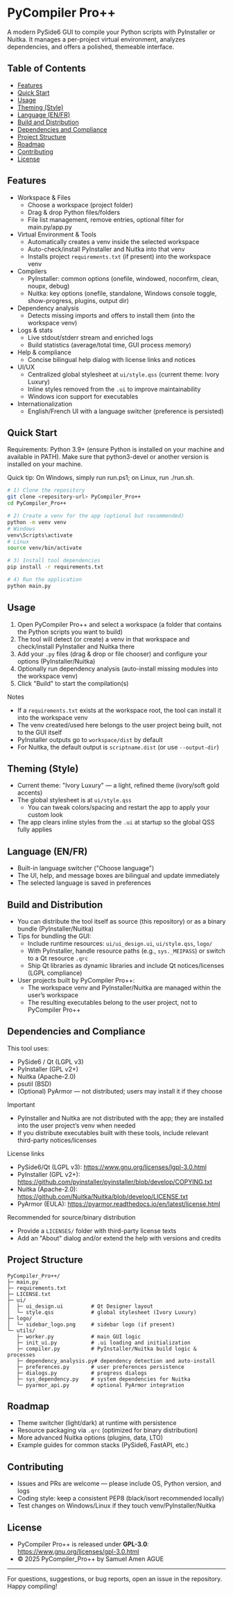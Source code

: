 # PyCompiler Pro++

A modern PySide6 GUI to compile your Python scripts with PyInstaller or Nuitka. It manages a per-project virtual environment, analyzes dependencies, and offers a polished, themeable interface.


## Table of Contents
- [Features](#features)
- [Quick Start](#quick-start)
- [Usage](#usage)
- [Theming (Style)](#theming-style)
- [Language (EN/FR)](#language-enfr)
- [Build and Distribution](#build-and-distribution)
- [Dependencies and Compliance](#dependencies-and-compliance)
- [Project Structure](#project-structure)
- [Roadmap](#roadmap)
- [Contributing](#contributing)
- [License](#license)


## Features
- Workspace & Files
  - Choose a workspace (project folder)
  - Drag & drop Python files/folders
  - File list management, remove entries, optional filter for main.py/app.py
- Virtual Environment & Tools
  - Automatically creates a venv inside the selected workspace
  - Auto-check/install PyInstaller and Nuitka into that venv
  - Installs project `requirements.txt` (if present) into the workspace venv
- Compilers
  - PyInstaller: common options (onefile, windowed, noconfirm, clean, noupx, debug)
  - Nuitka: key options (onefile, standalone, Windows console toggle, show-progress, plugins, output dir)
- Dependency analysis
  - Detects missing imports and offers to install them (into the workspace venv)
- Logs & stats
  - Live stdout/stderr stream and enriched logs
  - Build statistics (average/total time, GUI process memory)
- Help & compliance
  - Concise bilingual help dialog with license links and notices
- UI/UX
  - Centralized global stylesheet at `ui/style.qss` (current theme: Ivory Luxury)
  - Inline styles removed from the `.ui` to improve maintainability
  - Windows icon support for executables
- Internationalization
  - English/French UI with a language switcher (preference is persisted)


## Quick Start
Requirements: Python 3.9+ (ensure Python is installed on your machine and available in PATH). Make sure that python3-devel or another version is installed on your machine.

Quick tip: On Windows, simply run run.ps1; on Linux, run ./run.sh.

```bash
# 1) Clone the repository
git clone <repository-url> PyCompiler_Pro++
cd PyCompiler_Pro++

# 2) Create a venv for the app (optional but recommended)
python -m venv venv
# Windows
venv\Scripts\activate
# Linux
source venv/bin/activate

# 3) Install tool dependencies
pip install -r requirements.txt

# 4) Run the application
python main.py
```


## Usage
1) Open PyCompiler Pro++ and select a workspace (a folder that contains the Python scripts you want to build)
2) The tool will detect (or create) a venv in that workspace and check/install PyInstaller and Nuitka there
3) Add your `.py` files (drag & drop or file chooser) and configure your options (PyInstaller/Nuitka)
4) Optionally run dependency analysis (auto-install missing modules into the workspace venv)
5) Click "Build" to start the compilation(s)

Notes
- If a `requirements.txt` exists at the workspace root, the tool can install it into the workspace venv
- The venv created/used here belongs to the user project being built, not to the GUI itself
- PyInstaller outputs go to `workspace/dist` by default
- For Nuitka, the default output is `scriptname.dist` (or use `--output-dir`)


## Theming (Style)
- Current theme: "Ivory Luxury" — a light, refined theme (ivory/soft gold accents)
- The global stylesheet is at `ui/style.qss`
  - You can tweak colors/spacing and restart the app to apply your custom look
- The app clears inline styles from the `.ui` at startup so the global QSS fully applies


## Language (EN/FR)
- Built-in language switcher ("Choose language")
- The UI, help, and message boxes are bilingual and update immediately
- The selected language is saved in preferences


## Build and Distribution
- You can distribute the tool itself as source (this repository) or as a binary bundle (PyInstaller/Nuitka)
- Tips for bundling the GUI:
  - Include runtime resources: `ui/ui_design.ui`, `ui/style.qss`, `logo/`
  - With PyInstaller, handle resource paths (e.g., `sys._MEIPASS`) or switch to a Qt resource `.qrc`
  - Ship Qt libraries as dynamic libraries and include Qt notices/licenses (LGPL compliance)
- User projects built by PyCompiler Pro++:
  - The workspace venv and PyInstaller/Nuitka are managed within the user’s workspace
  - The resulting executables belong to the user project, not to PyCompiler Pro++


## Dependencies and Compliance
This tool uses:
- PySide6 / Qt (LGPL v3)
- PyInstaller (GPL v2+)
- Nuitka (Apache-2.0)
- psutil (BSD)
- (Optional) PyArmor — not distributed; users may install it if they choose

Important
- PyInstaller and Nuitka are not distributed with the app; they are installed into the user project’s venv when needed
- If you distribute executables built with these tools, include relevant third-party notices/licenses

License links
- PySide6/Qt (LGPL v3): https://www.gnu.org/licenses/lgpl-3.0.html
- PyInstaller (GPL v2+): https://github.com/pyinstaller/pyinstaller/blob/develop/COPYING.txt
- Nuitka (Apache-2.0): https://github.com/Nuitka/Nuitka/blob/develop/LICENSE.txt
- PyArmor (EULA): https://pyarmor.readthedocs.io/en/latest/license.html

Recommended for source/binary distribution
- Provide a `LICENSES/` folder with third-party license texts
- Add an "About" dialog and/or extend the help with versions and credits


## Project Structure
```
PyCompiler_Pro++/
├─ main.py
├─ requirements.txt
├─ LICENSE.txt
├─ ui/
│  ├─ ui_design.ui         # Qt Designer layout
│  └─ style.qss            # global stylesheet (Ivory Luxury)
├─ logo/
│  └─ sidebar_logo.png     # sidebar logo (if present)
└─ utils/
   ├─ worker.py            # main GUI logic
   ├─ init_ui.py           # .ui loading and initialization
   ├─ compiler.py          # PyInstaller/Nuitka build logic & processes
   ├─ dependency_analysis.py# dependency detection and auto-install
   ├─ preferences.py       # user preferences persistence
   ├─ dialogs.py           # progress dialogs
   ├─ sys_dependency.py    # system dependencies for Nuitka
   └─ pyarmor_api.py       # optional PyArmor integration
```


## Roadmap
- Theme switcher (light/dark) at runtime with persistence
- Resource packaging via `.qrc` (optimized for binary distribution)
- More advanced Nuitka options (plugins, data, LTO)
- Example guides for common stacks (PySide6, FastAPI, etc.)


## Contributing
- Issues and PRs are welcome — please include OS, Python version, and logs
- Coding style: keep a consistent PEP8 (black/isort recommended locally)
- Test changes on Windows/Linux if they touch venv/PyInstaller/Nuitka


## License
- PyCompiler Pro++ is released under **GPL-3.0**: https://www.gnu.org/licenses/gpl-3.0.html
- © 2025 PyCompiler_Pro++ by Samuel Amen AGUE

---
For questions, suggestions, or bug reports, open an issue in the repository. Happy compiling!
